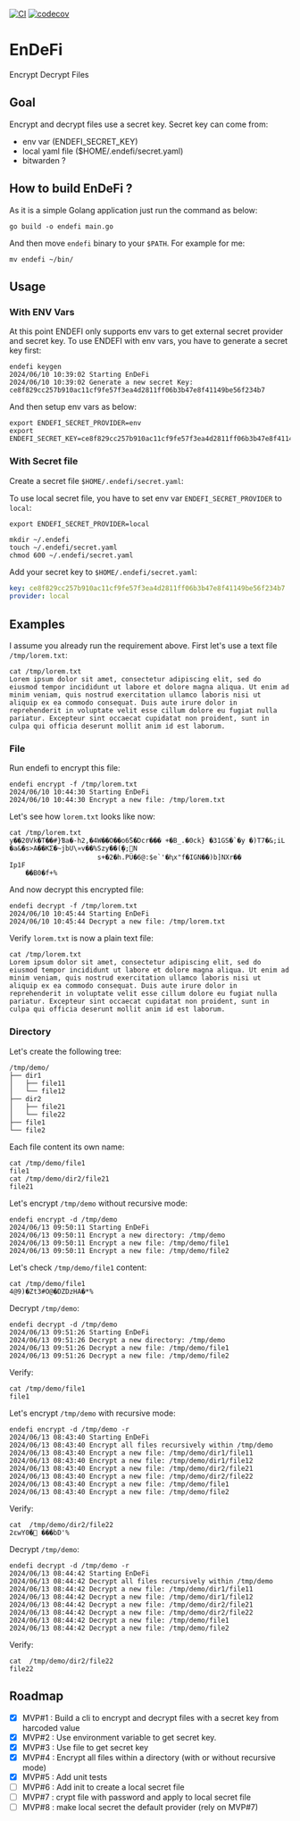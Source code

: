 [![CI](https://github.com/bzhtux/endefi/actions/workflows/ci.yml/badge.svg)](https://github.com/bzhtux/endefi/actions/workflows/ci.yml)
[![codecov](https://codecov.io/github/bzhtux/endefi/graph/badge.svg?token=o1qcG7cV9A)](https://codecov.io/github/bzhtux/endefi)

# EnDeFi

Encrypt Decrypt Files

## Goal

Encrypt and decrypt files use a secret key.
Secret key can come from:

- env var (ENDEFI_SECRET_KEY)
- local yaml file ($HOME/.endefi/secret.yaml)
- bitwarden ?

## How to build EnDeFi ?

As it is a simple Golang application just run the command as below:

```shell
go build -o endefi main.go
```

And then move `endefi` binary to your `$PATH`. For example for me:

```shell
mv endefi ~/bin/
```

## Usage

### With ENV Vars

At this point ENDEFI only supports env vars to get external secret provider and secret key. To use ENDEFI with env vars, you have to generate a secret key first:

```shell
endefi keygen
2024/06/10 10:39:02 Starting EnDeFi
2024/06/10 10:39:02 Generate a new secret Key: ce8f829cc257b910ac11cf9fe57f3ea4d2811ff06b3b47e8f41149be56f234b7
```

And then setup env vars as below:

```shell
export ENDEFI_SECRET_PROVIDER=env
export ENDEFI_SECRET_KEY=ce8f829cc257b910ac11cf9fe57f3ea4d2811ff06b3b47e8f41149be56f234b7
```

### With Secret file

Create a secret file `$HOME/.endefi/secret.yaml`:

To use local secret file, you have to set env var `ENDEFI_SECRET_PROVIDER` to `local`:

```shell
export ENDEFI_SECRET_PROVIDER=local
```

```shell
mkdir ~/.endefi
touch ~/.endefi/secret.yaml
chmod 600 ~/.endefi/secret.yaml
```

Add your secret key to `$HOME/.endefi/secret.yaml`:

```yaml
key: ce8f829cc257b910ac11cf9fe57f3ea4d2811ff06b3b47e8f41149be56f234b7
provider: local
```

## Examples

I assume you already run the requirement above. First let's use a text file `/tmp/lorem.txt`:

```shell
cat /tmp/lorem.txt
Lorem ipsum dolor sit amet, consectetur adipiscing elit, sed do eiusmod tempor incididunt ut labore et dolore magna aliqua. Ut enim ad minim veniam, quis nostrud exercitation ullamco laboris nisi ut aliquip ex ea commodo consequat. Duis aute irure dolor in reprehenderit in voluptate velit esse cillum dolore eu fugiat nulla pariatur. Excepteur sint occaecat cupidatat non proident, sunt in culpa qui officia deserunt mollit anim id est laborum.
```

### File

Run endefi to encrypt this file:

```shell
endefi encrypt -f /tmp/lorem.txt
2024/06/10 10:44:30 Starting EnDeFi
2024/06/10 10:44:30 Encrypt a new file: /tmp/lorem.txt
```

Let's see how `lorem.txt` looks like now:

```shell
cat /tmp/lorem.txt
y��20Vk�T��#}Ɓa�-h2,�4W��O��o6̃S�Dcr��� +�B_.�0ck} �31GS�`�y �)T7�&;iL �a&�s>A��KΣ�~jbU\»v��%Szy��(ܷ�;᯺N
                      s+�2�h.PÜ�6@:$e`'�ԧx"f�IGN��)b]NXr��
Ip1F
    ��B0�f+%   
```

And now decrypt this encrypted file:

```shell
endefi decrypt -f /tmp/lorem.txt
2024/06/10 10:45:44 Starting EnDeFi
2024/06/10 10:45:44 Decrypt a new file: /tmp/lorem.txt
```

Verify `lorem.txt` is now a plain text file:

```shell
cat /tmp/lorem.txt
Lorem ipsum dolor sit amet, consectetur adipiscing elit, sed do eiusmod tempor incididunt ut labore et dolore magna aliqua. Ut enim ad minim veniam, quis nostrud exercitation ullamco laboris nisi ut aliquip ex ea commodo consequat. Duis aute irure dolor in reprehenderit in voluptate velit esse cillum dolore eu fugiat nulla pariatur. Excepteur sint occaecat cupidatat non proident, sunt in culpa qui officia deserunt mollit anim id est laborum.
```

### Directory

Let's create the following tree:

```shell
/tmp/demo/
├── dir1
│   ├── file11
│   └── file12
├── dir2
│   ├── file21
│   └── file22
├── file1
└── file2
```

Each file content its own name:

```shell
cat /tmp/demo/file1
file1
cat /tmp/demo/dir2/file21
file21
```

Let's encrypt `/tmp/demo` without recursive mode:

```shell
endefi encrypt -d /tmp/demo
2024/06/13 09:50:11 Starting EnDeFi
2024/06/13 09:50:11 Encrypt a new directory: /tmp/demo
2024/06/13 09:50:11 Encrypt a new file: /tmp/demo/file1
2024/06/13 09:50:11 Encrypt a new file: /tmp/demo/file2
```

Let's check `/tmp/demo/file1` content:

```shell
cat /tmp/demo/file1
4@9)�Zt3#O@�DZDzHA�*% 
```

Decrypt `/tmp/demo`:

```shell
endefi decrypt -d /tmp/demo
2024/06/13 09:51:26 Starting EnDeFi
2024/06/13 09:51:26 Decrypt a new directory: /tmp/demo
2024/06/13 09:51:26 Decrypt a new file: /tmp/demo/file1
2024/06/13 09:51:26 Decrypt a new file: /tmp/demo/file2
```

Verify:

```shell
cat /tmp/demo/file1
file1
```

Let's encrypt `/tmp/demo` with recursive mode:

```shell
endefi encrypt -d /tmp/demo -r
2024/06/13 08:43:40 Starting EnDeFi
2024/06/13 08:43:40 Encrypt all files recursively within /tmp/demo
2024/06/13 08:43:40 Encrypt a new file: /tmp/demo/dir1/file11
2024/06/13 08:43:40 Encrypt a new file: /tmp/demo/dir1/file12
2024/06/13 08:43:40 Encrypt a new file: /tmp/demo/dir2/file21
2024/06/13 08:43:40 Encrypt a new file: /tmp/demo/dir2/file22
2024/06/13 08:43:40 Encrypt a new file: /tmp/demo/file1
2024/06/13 08:43:40 Encrypt a new file: /tmp/demo/file2
```

Verify:

```shell
cat  /tmp/demo/dir2/file22
2εwY0�׊ ���bD'%  
```

Decrypt `/tmp/demo`:

```shell
endefi decrypt -d /tmp/demo -r
2024/06/13 08:44:42 Starting EnDeFi
2024/06/13 08:44:42 Decrypt all files recursively within /tmp/demo
2024/06/13 08:44:42 Decrypt a new file: /tmp/demo/dir1/file11
2024/06/13 08:44:42 Decrypt a new file: /tmp/demo/dir1/file12
2024/06/13 08:44:42 Decrypt a new file: /tmp/demo/dir2/file21
2024/06/13 08:44:42 Decrypt a new file: /tmp/demo/dir2/file22
2024/06/13 08:44:42 Decrypt a new file: /tmp/demo/file1
2024/06/13 08:44:42 Decrypt a new file: /tmp/demo/file2
```

Verify:

```shell
cat  /tmp/demo/dir2/file22
file22
```

## Roadmap

- [x] MVP#1 : Build a cli to encrypt and decrypt files with a secret key from harcoded value
- [x] MVP#2 : Use environment variable to get secret key.
- [x] MVP#3 : Use file to get secret key
- [x] MVP#4 : Encrypt all files within a directory (with or without recursive mode)
- [x] MVP#5 : Add unit tests
- [ ] MVP#6 : Add init to create a local secret file
- [ ] MVP#7 : crypt file with password and apply to local secret file
- [ ] MVP#8 : make local secret the default provider (rely on MVP#7)
